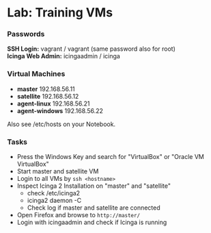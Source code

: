 Lab: Training VMs
=================

### Passwords

**SSH Login:** vagrant / vagrant (same password also for root) \
**Icinga Web Admin:** icingaadmin / icinga

### Virtual Machines

* **master** 192.168.56.11
* **satellite** 192.168.56.12
* **agent-linux** 192.168.56.21
* **agent-windows** 192.168.56.22

Also see /etc/hosts on your Notebook.

### Tasks

* Press the Windows Key and search for "VirtualBox"
  or "Oracle VM VirtualBox"
* Start master and satellite VM
* Login to all VMs by `ssh <hostname>`
* Inspect Icinga 2 Installation on "master" and "satellite"
    - check /etc/icinga2
    - icinga2 daemon -C
    - Check log if master and satellite are connected
* Open Firefox and browse to `http://master/`
* Login with icingaadmin and check if Icinga is running
